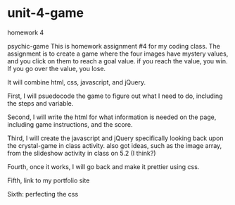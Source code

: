 # unit-4-game
homework 4

psychic-game
This is homework assignment #4 for my coding class. The assignment is to create a game where the four images have mystery values, and you click on them to reach a goal value. if you reach the value, you win. If you go over the value, you lose. 

It will combine html, css, javascript, and jQuery.

First, I will psuedocode the game to figure out what I need to do, including the steps and variable.

Second, I will write the html for what information is needed on the page, including game instructions, and the score.

Third, I will create the javascript and jQuery specifically looking back upon the crystal-game in class activity. also got ideas, such as the image array, from the slideshow activity in class on 5.2 (I think?)

Fourth, once it works, I will go back and make it prettier using css.

Fifth, link to my portfolio site

Sixth: perfecting the css

